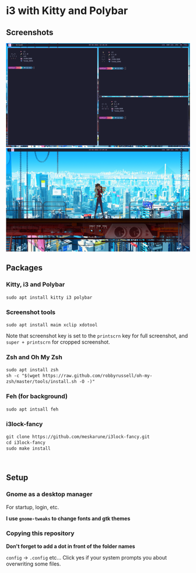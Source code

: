 # i3 with Kitty and Polybar

## Screenshots

![i3-kitty1](./screenshot1)
![i3-kitty2](./screenshot2)


## Packages

### Kitty, i3 and Polybar

    sudo apt install kitty i3 polybar

### Screenshot tools

    sudo apt install maim xclip xdotool

Note that screenshot key is set to the ```printscrn``` key for full screenshot, and ```super + printscrn``` for cropped screenshot.

### Zsh and Oh My Zsh

    sudo apt install zsh
    sh -c "$(wget https://raw.github.com/robbyrussell/oh-my-zsh/master/tools/install.sh -O -)"

### Feh (for background)

    sudo apt intsall feh

### i3lock-fancy

    git clone https://github.com/meskarune/i3lock-fancy.git
    cd i3lock-fancy
    sudo make install

<br>

## Setup

### Gnome as a desktop manager

For startup, login, etc.

**I use ```gnome-tweaks``` to change fonts and gtk themes**

### Copying this repository

**Don't forget to add a dot in front of the folder names**

```config``` -> ```.config``` etc...
Click yes if your system prompts you about overwriting some files.
